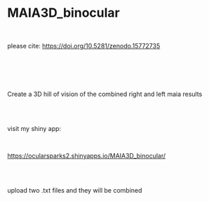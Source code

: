 # MAIA3D_binocular


<br>

please cite:  https://doi.org/10.5281/zenodo.15772735

<br>

<br><br>

Create a 3D hill of vision of the combined right and left maia results

<br><br>

visit my shiny app:

<br>

https://ocularsparks2.shinyapps.io/MAIA3D_binocular/


<br><br>  

upload two .txt files and they will be combined

